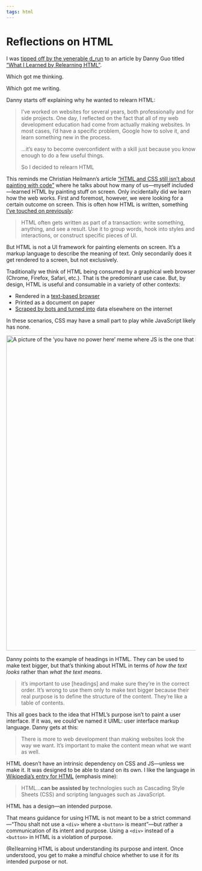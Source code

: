 ```yaml
---
tags: html
---
```


# Reflections on HTML

I was [tipped off by the venerable d_run](https://twitter.com/d_run/status/1390991826384048129) to an article by Danny Guo titled [“What I Learned by Relearning HTML”](https://www.dannyguo.com/blog/what-i-learned-by-relearning-html).

Which got me thinking.

Which got me writing.

Danny starts off explaining why he wanted to relearn HTML:
  
> I’ve worked on websites for several years, both professionally and for side projects. One day, I reflected on the fact that all of my web development education had come from actually making websites. In most cases, I’d have a specific problem, Google how to solve it, and learn something new in the process.
> 
> ...it’s easy to become overconfident with a skill just because you know enough to do a few useful things.
>
> So I decided to relearn HTML

This reminds me Christian Heilmann’s article [“HTML and CSS still isn’t about painting with code”](https://christianheilmann.com/2021/01/21/teaching-html-and-css/) where he talks about how many of us—myself included—learned HTML by painting stuff on screen. Only incidentally did we learn how the web works. First and foremost, however, we were looking for a certain outcome on screen. This is often how HTML is written, something [I’ve touched on previously](https://blog.jim-nielsen.com/2021/web-languages-as-compile-targets/):

> HTML often gets written as part of a transaction: write something, anything, and see a result. Use it to group words, hook into styles and interactions, or construct specific pieces of UI.

But HTML is not a UI framework for painting elements on screen. It’s a markup language to describe the meaning of text. Only secondarily does it get rendered to a screen, but not exclusively.

Traditionally we think of HTML being consumed by a graphical web browser (Chrome, Firefox, Safari, etc.). That is the predominant use case. But, by design, HTML is useful and consumable in a variety of other contexts:

- Rendered in a [text-based browser](https://en.wikipedia.org/wiki/Text-based_web_browser)
- Printed as a document on paper
- [Scraped by bots and turned into](https://themarkup.org/news/2020/12/03/why-web-scraping-is-vital-to-democracy) data elsewhere on the internet

In these scenarios, CSS may have a small part to play while JavaScript likely has none.

<img src="https://cdn.jim-nielsen.com/blog/2021/html-no-power-here.jpg" width="666" height="836" alt="A picture of the ‘you have no power here’ meme where JS is the one that has no power of HTML." /> 

Danny points to the example of headings in HTML. They can be used to make text bigger, but that’s thinking about HTML in terms of _how the text looks_ rather than _what the text means_. 

>  it’s important to use [headings] and make sure they’re in the correct order. It’s wrong to use them only to make text bigger because their real purpose is to define the structure of the content. They’re like a table of contents.

This all goes back to the idea that HTML’s purpose isn’t to paint a user interface. If it was, we could’ve named it UIML: user interface markup language. Danny gets at this:

> There is more to web development than making websites look the way we want. It’s important to make the content mean what we want as well.

HTML doesn’t have an intrinsic dependency on CSS and JS—unless we make it. It was designed to be able to stand on its own. I like the language in [Wikipedia’s entry for HTML](https://en.wikipedia.org/wiki/HTML) (emphasis mine):

> HTML…**can be assisted by** technologies such as Cascading Style Sheets (CSS) and scripting languages such as JavaScript.

HTML has a design—an intended purpose.

That means guidance for using HTML is not meant to be a strict command—“Thou shalt not use a `<div>` where a `<button>` is meant”—but rather a communication of its intent and purpose. Using a `<div>` instead of a `<button>` in HTML is a violation of purpose. 

(Re)learning HTML is about understanding its purpose and intent. Once understood, you get to make a mindful choice whether to use it for its intended purpose or not.

